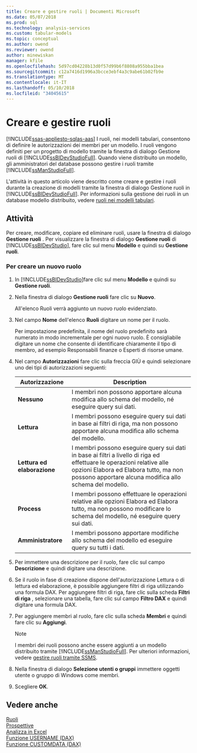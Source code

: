 ```yaml
---
title: Creare e gestire ruoli | Documenti Microsoft
ms.date: 05/07/2018
ms.prod: sql
ms.technology: analysis-services
ms.custom: tabular-models
ms.topic: conceptual
ms.author: owend
ms.reviewer: owend
author: minewiskan
manager: kfile
ms.openlocfilehash: 5d97cd04228b13d0f57d99b6f8808a955bba1bea
ms.sourcegitcommit: c12a7416d1996a3bcce3ebf4a3c9abe61b02fb9e
ms.translationtype: MT
ms.contentlocale: it-IT
ms.lasthandoff: 05/10/2018
ms.locfileid: "34045615"
---
```

# <a name="create-and-manage-roles"></a>Creare e gestire ruoli 
[!INCLUDE[ssas-appliesto-sqlas-aas](../../includes/ssas-appliesto-sqlas-aas.md)]
  I ruoli, nei modelli tabulari, consentono di definire le autorizzazioni dei membri per un modello. I ruoli vengono definiti per un progetto di modello tramite la finestra di dialogo Gestione ruoli di [!INCLUDE[ssBIDevStudioFull](../../includes/ssbidevstudiofull-md.md)]. Quando viene distribuito un modello, gli amministratori del database possono gestire i ruoli tramite [!INCLUDE[ssManStudioFull](../../includes/ssmanstudiofull-md.md)].  
  
 L'attività in questo articolo viene descritto come creare e gestire i ruoli durante la creazione di modelli tramite la finestra di dialogo Gestione ruoli in [!INCLUDE[ssBIDevStudioFull](../../includes/ssbidevstudiofull-md.md)]. Per informazioni sulla gestione dei ruoli in un database modello distribuito, vedere [ruoli nei modelli tabulari](../../analysis-services/tabular-models/tabular-model-roles-ssas-tabular.md).  
  
## <a name="tasks"></a>Attività  
 Per creare, modificare, copiare ed eliminare ruoli, usare la finestra di dialogo **Gestione ruoli** . Per visualizzare la finestra di dialogo **Gestione ruoli** di [!INCLUDE[ssBIDevStudio](../../includes/ssbidevstudio-md.md)], fare clic sul menu **Modello** e quindi su **Gestione ruoli**.  
  
###  <a name="bkmk_new_role"></a> Per creare un nuovo ruolo  
  
1.  In [!INCLUDE[ssBIDevStudio](../../includes/ssbidevstudio-md.md)]fare clic sul menu **Modello** e quindi su **Gestione ruoli**.  
  
2.  Nella finestra di dialogo **Gestione ruoli** fare clic su **Nuovo**.  
  
     All'elenco Ruoli verrà aggiunto un nuovo ruolo evidenziato.  
  
3.  Nel campo **Nome** dell'elenco **Ruoli** digitare un nome per il ruolo.  
  
     Per impostazione predefinita, il nome del ruolo predefinito sarà numerato in modo incrementale per ogni nuovo ruolo. È consigliabile digitare un nome che consente di identificare chiaramente il tipo di membro, ad esempio Responsabili finanze o Esperti di risorse umane.  
  
4.  Nel campo **Autorizzazioni** fare clic sulla freccia GIÙ e quindi selezionare uno dei tipi di autorizzazioni seguenti:  
  
    |Autorizzazione|Description|  
    |----------------|-----------------|  
    |**Nessuno**|I membri non possono apportare alcuna modifica allo schema del modello, né eseguire query sui dati.|  
    |**Lettura**|I membri possono eseguire query sui dati in base ai filtri di riga, ma non possono apportare alcuna modifica allo schema del modello.|  
    |**Lettura ed elaborazione**|I membri possono eseguire query sui dati in base ai filtri a livello di riga ed effettuare le operazioni relative alle opzioni Elabora ed Elabora tutto, ma non possono apportare alcuna modifica allo schema del modello.|  
    |**Process**|I membri possono effettuare le operazioni relative alle opzioni Elabora ed Elabora tutto, ma non possono modificare lo schema del modello, né eseguire query sui dati.|  
    |**Amministratore**|I membri possono apportare modifiche allo schema del modello ed eseguire query su tutti i dati.|  
  
5.  Per immettere una descrizione per il ruolo, fare clic sul campo **Descrizione** e quindi digitare una descrizione.  
  
6.  Se il ruolo in fase di creazione dispone dell'autorizzazione Lettura o di lettura ed elaborazione, è possibile aggiungere filtri di riga utilizzando una formula DAX. Per aggiungere filtri di riga, fare clic sulla scheda **Filtri di riga** , selezionare una tabella, fare clic sul campo **Filtro DAX** e quindi digitare una formula DAX.  
  
7.  Per aggiungere membri al ruolo, fare clic sulla scheda **Membri** e quindi fare clic su **Aggiungi**.  
  
    > [!NOTE]  
    >  I membri dei ruoli possono anche essere aggiunti a un modello distribuito tramite [!INCLUDE[ssManStudioFull](../../includes/ssmanstudiofull-md.md)]. Per ulteriori informazioni, vedere [gestire ruoli tramite SSMS](../../analysis-services/tabular-models/manage-roles-by-using-ssms-ssas-tabular.md).  
  
8.  Nella finestra di dialogo **Selezione utenti o gruppi** immettere oggetti utente o gruppo di Windows come membri.  
  
9. Scegliere **OK**.  
  
## <a name="see-also"></a>Vedere anche  
 [Ruoli](../../analysis-services/tabular-models/roles-ssas-tabular.md)   
 [Prospettive](../../analysis-services/tabular-models/perspectives-ssas-tabular.md)   
 [Analizza in Excel](../../analysis-services/tabular-models/analyze-in-excel-ssas-tabular.md)   
 [Funzione USERNAME (DAX)](http://msdn.microsoft.com/en-us/22dddc4b-1648-4c89-8c93-f1151162b93f)   
 [Funzione CUSTOMDATA (DAX)](http://msdn.microsoft.com/en-us/58235ad8-226c-43cc-8a69-5a52ac19dd4e)  
  
  
